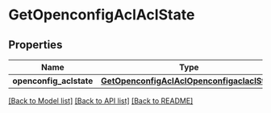 # GetOpenconfigAclAclState

## Properties
Name | Type | Description | Notes
------------ | ------------- | ------------- | -------------
**openconfig_aclstate** | [**GetOpenconfigAclAclOpenconfigaclaclState**](GetOpenconfigAclAclOpenconfigaclaclState.md) |  | [optional] 

[[Back to Model list]](../README.md#documentation-for-models) [[Back to API list]](../README.md#documentation-for-api-endpoints) [[Back to README]](../README.md)


